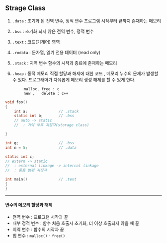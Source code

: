 ## Strage Class
1. `.data` : 초기화 된 전역 변수, 정적 변수
	프로그램 시작부터 끝까지 존재하는 메모리
2. `.bss` : 초기화 되지 않은 전역 변수, 정적 변수
3. `.text` : 코드(기계어) 영역
4. `.rodata` : 문자열, 읽기 전용 데이터 (read only)
5. `.stack` : 지역 변수
	함수의 시작과 종료에 존재하는 메모리
6. `.heap` : 동적 메모리 
			직접 할당과 해제에 대한 코드 , 메모리 누수의 문제가 발생할 수 있다.
			프로그래머가 자유롭게 메모리 생성 해제를 할 수 있게 한다.

			malloc, free : c
			new	,	delete : c++ 



```c
void foo()
{
	int a;				// .stack
	static int b;		// .bss
	// auto -> static
	//  : 기억 부류 지정자(storage class)

}

int g;					// .bss
int n = 5;				// .data

static int c;
// extern -> static
//  : external linkage -> internal linkage 
//	: 통용 범위 지정자

int main()				// .text
{
}

```

--------

#### 변수의 메모리 할당과 해제
 - 전역 변수 : 프로그램 시작과 끝
 - 내부 정적 변수 : 함수 처음 호출시 초기화, 더 이상 호출되지 않을 때 끝
 - 지역 변수 : 함수의 시작과 끝
 - 힙 변수 : `malloc()` - `free()`


